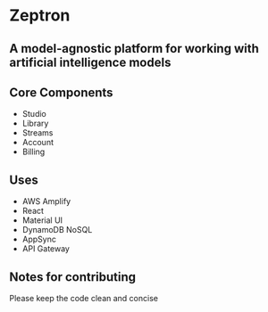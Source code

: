 # Zeptron 

## A model-agnostic platform for working with artificial intelligence models

## Core Components 

- Studio
- Library 
- Streams
- Account
- Billing

 ## Uses

 - AWS Amplify
 - React 
 - Material UI
 - DynamoDB NoSQL
 - AppSync
 - API Gateway


 ## Notes for contributing

Please keep the code clean and concise